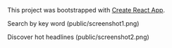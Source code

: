 This project was bootstrapped with [Create React App](https://github.com/facebook/create-react-app).

Search by key word
(public/screenshot1.png)


Discover hot headlines
(public/screenshot2.png)
